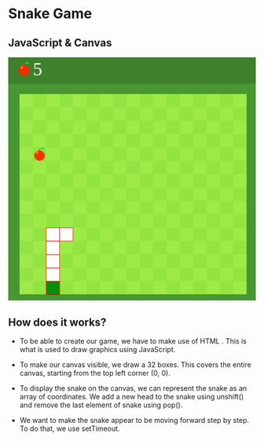 # Snake Game 
## JavaScript & Canvas
![](./img/snake.png)

## How does it works?
- To be able to create our game, we have to make use of HTML <canvas> . 
This is what is used to draw graphics using JavaScript.

- To make our canvas visible, we draw a 32 boxes.
This covers the entire canvas, starting from the top left corner (0, 0).

- To display the snake on the canvas, we can represent the snake as an array of coordinates.
We add a new head to the snake using unshift() and remove the last element of snake using pop().

- We want to make the snake appear to be moving forward step by step. To do that, we use setTimeout.
  
